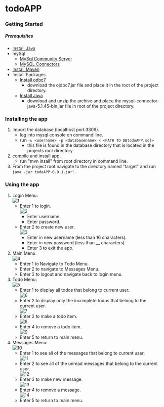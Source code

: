 # todoAPP
### Getting Started
##### Prerequisites
* [Install Java](https://www.java.com/en/download/help/download_options.xml)
* mySql
  * [MySql Community Server](https://dev.mysql.com/downloads/mysql/)
  * [MySQL Connectors](https://dev.mysql.com/downloads/connector/j/) 
* [Install Maven](https://maven.apache.org/download.cgi)
* Install Packages.
  * [Install odbc7](http://www.oracle.com/technetwork/database/features/jdbc/jdbc-drivers-12c-download-1958347.html) 
    * download the ojdbc7.jar file and place it in the root of the project directory. 
  * [Install Java](http://www.oracle.com/technetwork/java/javase/downloads/index.html)
    * download and unzip the archive and place the mysql-connector-java-5.1.45-bin.jar file in root
    of the project directory.
### Installing the app
1. Import the database (localhost port:3306).
   * log into mysql console on command line.
   * run `-u <username> -p <databasename> < <PATH TO DBtodoAPP.sql> `
      * this file is found in the database directory that is located in the projects root directory
2. compile and install app.
    * run "mvn insall" from root directory in command line.
3. From the project root navigate to the directory named "target" and run ` java -jar todoAPP-0.0.1.jar" `.
### Using the app
1. Login Menu:  
![1](https://imgur.com/ovtocuE.png)
    * Enter 1 to login.  
    ![2](https://imgur.com/z4z1OX3.png)
        * Enter username.
        * Enter password.
    * Enter 2 to create new user.  
    ![3](https://imgur.com/ovtocuE.png)
        * Enter in new username (less than 16 characters).
        * Enter in new password (less than __ characters).
        * Enter 3 to exit the app.
2. Main Menu:  
![4](https://imgur.com/uK77qjx.png)
    * Enter 1 to Navigate to Todo Menu.
    * Enter 2 to navigate to Messages Menu.
    * Enter 3 to logout and navigate back to login menu.
3. Todo Menu:  
![5](https://imgur.com/E8TH3NU.png)
    * Enter 1 to display all todos that belong to current user.  
    ![6](https://imgur.com/TmRNGEC.png)
    * Enter 2 to display only the incomplete todos that belong to the current user.  
    ![7](https://imgur.com/RM0Z3vs.png)
    * Enter 3 to make a todo item.  
    ![8](https://imgur.com/FAgnSTD.png)
    * Enter 4 to remove a todo item.  
    ![9](https://imgur.com/GjQlynZ.png)
    * Enter 5 to return to main menu.
4. Messages Menu:  
![10](https://imgur.com/n561JT8.png)
    * Enter 1 to see all of the messages that belong to current user.  
    ![11](https://imgur.com/3bHQe59.png)
    * Enter 2 to see all of the unread messages that belong to the current user.  
    ![12](https://imgur.com/L9WjrIn.png)
    * Enter 3 to make new message.  
    ![13](https://imgur.com/ODKbYRU.png)
    * Enter 4 to remove a message.  
    ![14](https://imgur.com/WaI2SCY.png)
    * Enter 5 to return to main menu.

